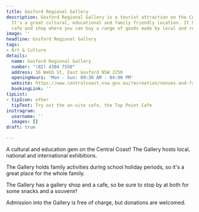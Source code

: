 ```yaml
---
title: Gosford Regional Gallery
description: Gosford Regional Gallery is a tourist attraction on the Central Coast.
  It's a great cultural, educational and family friendly location. It has an on-site
  cafe and shop where you can buy a range of goods made by local and regional artists.
image: ''
headline: Gosford Regional Gallery
tags:
- Art & Culture
details:
  name: Gosford Regional Gallery
  number: "(02) 4304 7550"
  address: 36 Webb St, East Gosford NSW 2250
  openingHours: 'Mon - Sun: 09:30 AM - 04:00 PM'
  website: https://www.centralcoast.nsw.gov.au/recreation/venues-and-facilities/galleries/gosford-regional-gallery/
  bookingLink: ''
tipList:
- tipIcon: other
  tipText: Try out the on-site cafe, the Top Point Cafe
instragram:
  username: ''
  images: []
draft: true

---
```

A cultural and education gem on the Central Coast! The Gallery hosts local, national and international exhibitions.

The Gallery holds family activities during school holiday periods, so it's a great place for the whole family.

The Gallery has a gallery shop and a cafe, so be sure to stop by at both for some snacks and a souvenir!

Admission into the Gallery is free of charge, but donations are welcomed.